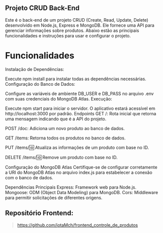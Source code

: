 ## Projeto CRUD Back-End

Este é o back-end de um projeto CRUD (Create, Read, Update, Delete) desenvolvido em Node.js, Express e MongoDB. Ele fornece uma API para gerenciar informações sobre produtos. Abaixo estão as principais funcionalidades e instruções para usar e configurar o projeto.

# Funcionalidades
Instalação de Dependências:

Execute npm install para instalar todas as dependências necessárias.
Configuração do Banco de Dados:

Configure as variáveis de ambiente DB_USER e DB_PASS no arquivo .env com suas credenciais do MongoDB Atlas.
Execução:

Execute npm start para iniciar o servidor. O aplicativo estará acessível em http://localhost:3000 por padrão.
Endpoints
GET /: Rota inicial que retorna uma mensagem indicando que é a API do projeto.

POST /doc: Adiciona um novo produto ao banco de dados.

GET /items: Retorna todos os produtos no banco de dados.

PUT /items/:id: Atualiza as informações de um produto com base no ID.

DELETE /items/:id: Remove um produto com base no ID.

Configuração do MongoDB Atlas
Certifique-se de configurar corretamente a URI do MongoDB Atlas no arquivo index.js para estabelecer a conexão com o banco de dados.

Dependências Principais
Express: Framework web para Node.js.
Mongoose: ODM (Object Data Modeling) para MongoDB.
Cors: Middleware para permitir solicitações de diferentes origens.

## Repositório Frontend:
>https://github.com/jotaMch/frontend_controle_de_produtos
